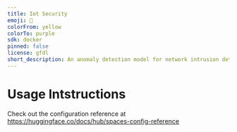 ```yaml
---
title: Iot Security
emoji: 🏢
colorFrom: yellow
colorTo: purple
sdk: docker
pinned: false
license: gfdl
short_description: An anomaly detection model for network intrusion detection
---
```


#  Usage Intstructions

Check out the configuration reference at https://huggingface.co/docs/hub/spaces-config-reference
